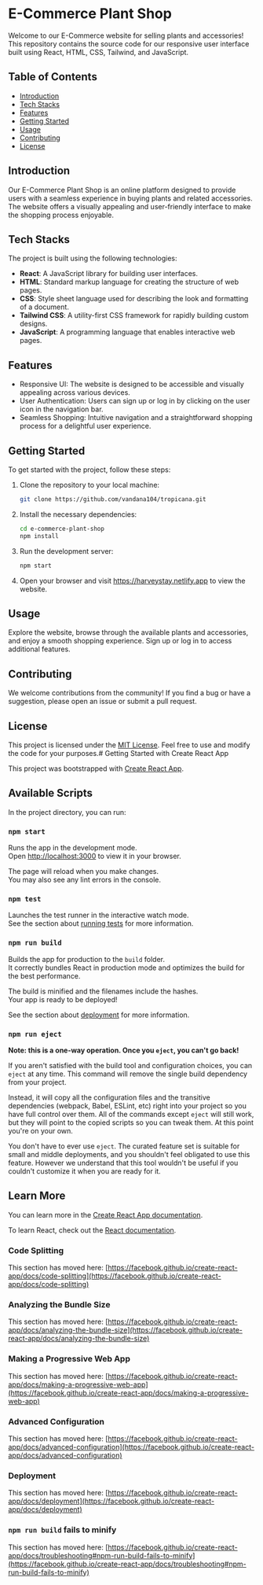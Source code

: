# E-Commerce Plant Shop

Welcome to our E-Commerce website for selling plants and accessories! This repository contains the source code for our responsive user interface built using React, HTML, CSS, Tailwind, and JavaScript.

## Table of Contents

- [Introduction](#introduction)
- [Tech Stacks](#tech-stacks)
- [Features](#features)
- [Getting Started](#getting-started)
- [Usage](#usage)
- [Contributing](#contributing)
- [License](#license)

## Introduction

Our E-Commerce Plant Shop is an online platform designed to provide users with a seamless experience in buying plants and related accessories. The website offers a visually appealing and user-friendly interface to make the shopping process enjoyable.

## Tech Stacks

The project is built using the following technologies:

- **React**: A JavaScript library for building user interfaces.
- **HTML**: Standard markup language for creating the structure of web pages.
- **CSS**: Style sheet language used for describing the look and formatting of a document.
- **Tailwind CSS**: A utility-first CSS framework for rapidly building custom designs.
- **JavaScript**: A programming language that enables interactive web pages.

## Features

- Responsive UI: The website is designed to be accessible and visually appealing across various devices.
- User Authentication: Users can sign up or log in by clicking on the user icon in the navigation bar.
- Seamless Shopping: Intuitive navigation and a straightforward shopping process for a delightful user experience.

## Getting Started

To get started with the project, follow these steps:

1. Clone the repository to your local machine:

   ```bash
   git clone https://github.com/vandana104/tropicana.git
   ```

2. Install the necessary dependencies:

   ```bash
   cd e-commerce-plant-shop
   npm install
   ```

3. Run the development server:

   ```bash
   npm start
   ```

4. Open your browser and visit https://harveystay.netlify.app to view the website.

## Usage

Explore the website, browse through the available plants and accessories, and enjoy a smooth shopping experience. Sign up or log in to access additional features.

## Contributing

We welcome contributions from the community! If you find a bug or have a suggestion, please open an issue or submit a pull request.

## License

This project is licensed under the [MIT License](LICENSE). Feel free to use and modify the code for your purposes.# Getting Started with Create React App

This project was bootstrapped with [Create React App](https://github.com/facebook/create-react-app).

## Available Scripts

In the project directory, you can run:

### `npm start`

Runs the app in the development mode.\
Open [http://localhost:3000](http://localhost:3000) to view it in your browser.

The page will reload when you make changes.\
You may also see any lint errors in the console.

### `npm test`

Launches the test runner in the interactive watch mode.\
See the section about [running tests](https://facebook.github.io/create-react-app/docs/running-tests) for more information.

### `npm run build`

Builds the app for production to the `build` folder.\
It correctly bundles React in production mode and optimizes the build for the best performance.

The build is minified and the filenames include the hashes.\
Your app is ready to be deployed!

See the section about [deployment](https://facebook.github.io/create-react-app/docs/deployment) for more information.

### `npm run eject`

**Note: this is a one-way operation. Once you `eject`, you can't go back!**

If you aren't satisfied with the build tool and configuration choices, you can `eject` at any time. This command will remove the single build dependency from your project.

Instead, it will copy all the configuration files and the transitive dependencies (webpack, Babel, ESLint, etc) right into your project so you have full control over them. All of the commands except `eject` will still work, but they will point to the copied scripts so you can tweak them. At this point you're on your own.

You don't have to ever use `eject`. The curated feature set is suitable for small and middle deployments, and you shouldn't feel obligated to use this feature. However we understand that this tool wouldn't be useful if you couldn't customize it when you are ready for it.

## Learn More

You can learn more in the [Create React App documentation](https://facebook.github.io/create-react-app/docs/getting-started).

To learn React, check out the [React documentation](https://reactjs.org/).

### Code Splitting

This section has moved here: [https://facebook.github.io/create-react-app/docs/code-splitting](https://facebook.github.io/create-react-app/docs/code-splitting)

### Analyzing the Bundle Size

This section has moved here: [https://facebook.github.io/create-react-app/docs/analyzing-the-bundle-size](https://facebook.github.io/create-react-app/docs/analyzing-the-bundle-size)

### Making a Progressive Web App

This section has moved here: [https://facebook.github.io/create-react-app/docs/making-a-progressive-web-app](https://facebook.github.io/create-react-app/docs/making-a-progressive-web-app)

### Advanced Configuration

This section has moved here: [https://facebook.github.io/create-react-app/docs/advanced-configuration](https://facebook.github.io/create-react-app/docs/advanced-configuration)

### Deployment

This section has moved here: [https://facebook.github.io/create-react-app/docs/deployment](https://facebook.github.io/create-react-app/docs/deployment)

### `npm run build` fails to minify

This section has moved here: [https://facebook.github.io/create-react-app/docs/troubleshooting#npm-run-build-fails-to-minify](https://facebook.github.io/create-react-app/docs/troubleshooting#npm-run-build-fails-to-minify)
